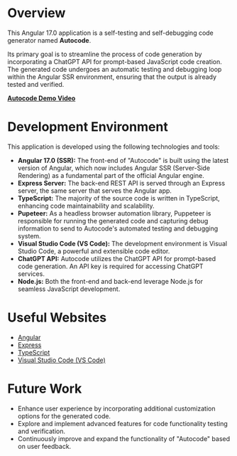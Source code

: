 # Overview

This Angular 17.0 application is a self-testing and self-debugging code generator named **Autocode**.

Its primary goal is to streamline the process of code generation by incorporating a ChatGPT API for prompt-based JavaScript code creation. The generated code undergoes an automatic testing and debugging loop within the Angular SSR environment, ensuring that the output is already tested and verified.

**[Autocode Demo Video](https://youtu.be/Iq5_HaKzL6Y)**

# Development Environment

This application is developed using the following technologies and tools:

- **Angular 17.0 (SSR):** The front-end of "Autocode" is built using the latest version of Angular, which now includes Angular SSR (Server-Side Rendering) as a fundamental part of the official Angular engine.
- **Express Server:** The back-end REST API is served through an Express server, the same server that serves the Angular app.
- **TypeScript:** The majority of the source code is written in TypeScript, enhancing code maintainability and scalability.
- **Pupeteer:** As a headless browser automation library, Puppeteer is responsible for running the generated code and capturing debug information to send to Autocode's automated testing and debugging system.
- **Visual Studio Code (VS Code):** The development environment is Visual Studio Code, a powerful and extensible code editor.
- **ChatGPT API:** Autocode utilizes the ChatGPT API for prompt-based code generation. An API key is required for accessing ChatGPT services.
- **Node.js:** Both the front-end and back-end leverage Node.js for seamless JavaScript development.

# Useful Websites

- [Angular](https://angular.io/)
- [Express](https://expressjs.com/)
- [TypeScript](https://www.typescriptlang.org/)
- [Visual Studio Code (VS Code)](https://code.visualstudio.com/)

# Future Work

- Enhance user experience by incorporating additional customization options for the generated code.
- Explore and implement advanced features for code functionality testing and verification.
- Continuously improve and expand the functionality of "Autocode" based on user feedback.

